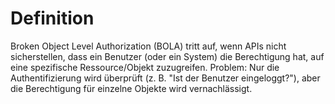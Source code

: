 # Definition

<tip>
    Broken Object Level Authorization (BOLA) tritt auf, wenn APIs nicht sicherstellen, 
    dass ein Benutzer (oder ein System) die Berechtigung hat, 
    auf eine spezifische Ressource/Objekt zuzugreifen.
</tip>

<warning>
    Problem: Nur die Authentifizierung wird überprüft (z. B. "Ist der Benutzer eingeloggt?"), 
    aber die Berechtigung für einzelne Objekte wird vernachlässigt.
</warning>